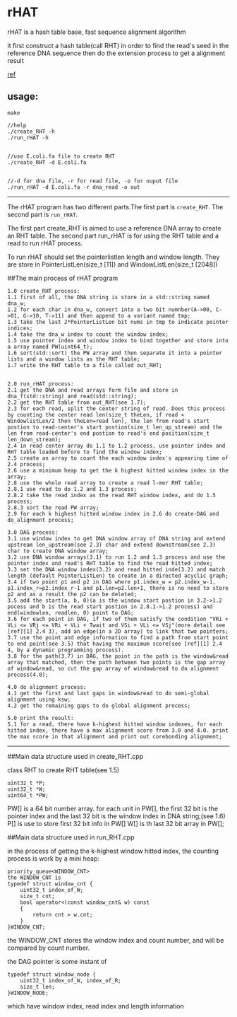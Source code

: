 # rHAT

rHAT is a hash table base, fast sequence alignment algorithm

it first construct a hash table(call RHT) in order to find the read's seed in the reference DNA sequence
then do the extension process to get a alignment result

[ref][1]


## usage:
```
make

//help
./create_RHT -h
./run_rHAT -h


//use E.coli.fa file to create RHT
./create_RHT -d E.coli.fa


//-d for dna file, -r for read file, -o for ouput file
./run_rHAT -d E.coli.fa -r dna_read -o out

```


-------

The rHAT program has two different parts.The first part is `create_RHT`. The second part is `run_rHAT`.

The first part create_RHT is aimed to use a reference DNA array to create an RHT table.
The second part run_rHAT is for using the RHT table and a read to run rHAT process.

To run rHAT should set the pointerlistlen length and window length. They are store in PointerListLen(size_t [11]) and WindowListLen(size_t [2048])

##The main process of rHAT program 
```
1.0 create_RHT process:
1.1 first of all, the DNA string is store in a std::string named dna_w;
1.2 for each char in dna_w, convert into a two bit numnber(A->00, C->01, G->10, T->11) and then append to a variant named tmp;
1.3 take the last 2*PointerListLen bit nums in tmp to indicate pointer indices;
1.4 take the dna_w index to count the window index;
1.5 use pointer index and window index to bind together and store into a array named PW(uint64_t);
1.6 sort(std::sort) the PW array and then separate it into a pointer lists and a window lists as the RHT table;
1.7 write the RHT table to a file called out_RHT;


2.0 run_rHAT process:
2.1 get the DNA and read arrays form file and store in dna_f(std::string) and read(std::string);
2.2 get the RHT table from out_RHT(see 1.7);
2.3 for each read, split the center string of read. Does this process by counting the center read len(size_t theLen, if read < WindowlistLen/2 then theLen=read len), the len from read's start postion to read-center's start postion(size_t len_up_stream) and the len from read-center's end postion to read's end position(size_t len_down_stream);
2.4 in read center array do 1.1 to 1.2 process, use pointer index and RHT table loaded before to find the window index;
2.5 create an array to count the each window index's appearing time of 2.4 process;
2.6 use a minimum heap to get the k highest hitted windew index in the array;
2.8 use the whole read array to create a read l-mer RHT table;
2.8.1 use read to do 1.2 and 1.3 process;
2.8.2 take the read index as the read RHT window index, and do 1.5 process;
2.8.3 sort the read PW array;
2.9 for each k highest hitted window index in 2.6 do create-DAG and do_alignment process;

3.0 DAG process:
3.1 use window index to get DNA window array of DNA string and extend upstream len_upstream(see 2.3) char and extend downstream(see 2.3) char to create DNA window array;
3.2 use DNA window arrays(3.1) to run 1.2 and 1.3 process and use the pointer index and read's RHT table to find the read hitted index;
3.3 set the DNA window index(3.2) and read hitted inde(3.2) and match length (default PointerListLen) to create in a directed acyclic graph;
3.4 if two point p1 and p2 in DAG where p1.index_w = p2.index_w-1, p1.index_r=p2.index_r-1 and p1.len=p2.len+1, there is no need to store p2 and as a result the p2 can be deleted;
3.5 add the start(a, b, 0)(a is the window start postion in 3.2->1.2 pocess and b is the read start postion in 2.8.1->1.2 process) and end(windowlen, readlen, 0) point to DAG;
3.6 for each point in DAG, if two of them satisfy the condition "VRi + VLi <= VRj <= VRi + VLi + Twait and VSi + VLi <= VSj"(more detail see [ref][1] 2.4 3), add an edge(in a 2D array) to link that two pointers;
3.7 use the point and edge information to find a path from start point to end point(see 3.5) that having the maximum score(see [ref][1] 2.4 4, by a dynamic programming process).
3.8 for the path(3.7) in DAG, the point in the path is the window&read array that matched, then the path between two points is the gap array of window&read, so cut the gap array of window&read to do alignment process(4.0);

4.0 do alignment process:
4.1 get the first and last gaps in window&read to do semi-global alignment using ksw;
4.2 get the remaining gaps to do global alignment process;

5.0 print the result:
5.1 for a read, there have k-highest hitted window indexes, for each hitted index, there have a max alignment score from 3.0 and 4.0. print the max score in that alignment and print out corebonding alignment;
```

--------------------------

##Main data structure used in create_RHT.cpp

class RHT to create RHT table(see 1.5)
```
uint32_t *P;
uint32_t *W;
uint64_t *PW;
```
PW[] is a 64 bit number array. for each unit in PW[], the first 32 bit is the pointer index and the last 32 bit is the window index in DNA string;(see 1.6)
P[] is use to store first 32 bit info in PW[]
W[] is th last 32 bit array in PW[];



##Main data structure used in run_RHT.cpp

in the process of getting the k-highest window hitted index, the counting process is work by a mini heap:

```
priority_queue<WINDOW_CNT>
the WINDOW_CNT is 
typedef struct window_cnt {
    uint32_t index_of_W;
    size_t cnt;
    bool operator<(const window_cnt& w) const
    {
        return cnt > w.cnt;
    }
}WINDOW_CNT;
```
the WINDOW_CNT stores the window index and count number, and will be compared by count number.

the DAG pointer is some instant of 
```
typedef struct window_node {
    uint32_t index_of_W, index_of_R;
    size_t len;
}WINDOW_NODE;
```
which have window index, read index and length information


[1]: http://bioinformatics.oxfordjournals.org/content/early/2016/01/09/bioinformatics.btv662.full#abstract-1
